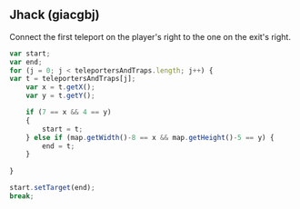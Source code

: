 


## Jhack (giacgbj)

Connect the first teleport on the player's right to the one on the exit's right.

```javascript
var start;
var end;
for (j = 0; j < teleportersAndTraps.length; j++) {
var t = teleportersAndTraps[j];
    var x = t.getX();
    var y = t.getY();

    if (7 == x && 4 == y)
    {
    	start = t;
    } else if (map.getWidth()-8 == x && map.getHeight()-5 == y) {
    	end = t;
    }
    
}

start.setTarget(end);
break;
```
